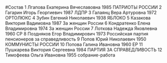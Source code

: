 #Состав
1 Лгапова Екатерина Вячеславовна 1985 ПАТРИОТЫ РОССИИ
2 Гагарин Игорь Георгиевич 1987 ЛДПР
3 Галаянц Вера Артуровна 1972 ОРТОЛЮКС
4 Зубин Евгений Николаевич 1938 ЯБЛОКО
5 Казакова Виктория Вадимовна 1987 За женщин России
6 Кондратенко Елена Владимировна 1974 За женщин России
7 Лоткова Надежда Яковлевна 1960 СР
8 Поздняков Егор Владимирович 1973 Российская партия пенсионеров за справедливость
9 Попов Юрий Николаевич 1950 КОММУНИСТЫ РОССИИ
10 Попова Галина Ивановна 1960 ЕР
11 Пушкарева Виктория Сергеевна 1984 ПАРТИЯ ЗА СПРАВЕДЛИВОСТЬ
12 Тимофеева Ольга Ивановна 1955 собрание-работа

